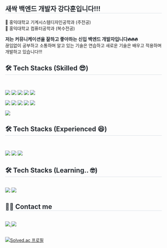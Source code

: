 <div style="text-align: left;">
    <h2 style="border-bottom: 1px solid #d8dee4; color: #282d33;"> 새싹 백엔드 개발자 강다훈입니다!!! </h2>
    <p>
        <div> 🏫 홍익대학교 기계시스템디자인공학과 (주전공)</div>
        <div> 🏫 홍익대학교 컴퓨터공학과 (복수전공)</div>
    </p>
    <div style="font-weight: 700; font-size: 15px; text-align: left; color: #282d33;"> 저는 커뮤니케이션을 잘하고 좋아하는 신입 백엔드 개발자입니다</li>🔥🔥🔥</div>
    <div> 끊임없이 공부하고 소통하며 알고 있는 기술은 연습하고 새로운 기술은 배우고 적용하며 개발하고 있습니다!!! </div> 
</div>
<div style="text-align: left;">
    <h2 style="border-bottom: 1px solid #d8dee4; color: #282d33;"> 🛠️ Tech Stacks (Skilled 😎) </h2> <br> 
    <div style="margin: ; text-align: left;" "text-align: left;">
          <p>
              <img src="https://img.shields.io/badge/Spring-6DB33F?style=for-the-badge&logo=Spring&logoColor=white">
              <img src="https://img.shields.io/badge/Java-007396?style=for-the-badge&logo=Java&logoColor=white">
              <img src="https://img.shields.io/badge/Python-3776AB?style=for-the-badge&logo=Python&logoColor=white">
              <img src="https://img.shields.io/badge/Git-F05032?style=for-the-badge&logo=Git&logoColor=white">
              <img src="https://img.shields.io/badge/MySQL-4479A1?style=for-the-badge&logo=MySQL&logoColor=white">
          </p>
          <p>
              <img src="https://img.shields.io/badge/Amazon EC2-FF9900?style=for-the-badge&logo=Amazon EC2&logoColor=white">
              <img src="https://img.shields.io/badge/Amazon RDS-527FFF?style=for-the-badge&logo=Amazon RDS&logoColor=white">
              <img src="https://img.shields.io/badge/MongoDB-47A248?style=for-the-badge&logo=MongoDB&logoColor=white">
              <img src="https://img.shields.io/badge/Docker-2496ED?style=for-the-badge&logo=Docker&logoColor=white">
              <img src="https://img.shields.io/badge/Redis-FF4438?style=for-the-badge&logo=Redis&logoColor=white">
          </p>
        <p>
            <img src="https://img.shields.io/badge/GitHub Actions-2088FF?style=for-the-badge&logo=GitHub Actions&logoColor=white">
        </p>
    </div>
</div>
<div style="text-align: left;">
    <h2 style="border-bottom: 1px solid #d8dee4; color: #282d33;"> 🛠️ Tech Stacks (Experienced 😆) </h2> <br> 
    <div style="margin: ; text-align: left;" "text-align: left;">
        <p>
            <img src="https://img.shields.io/badge/Flask-000000?style=for-the-badge&logo=Flask&logoColor=white">
            <img src="https://img.shields.io/badge/React-61DAFB?style=for-the-badge&logo=React&logoColor=white">
            <img src="https://img.shields.io/badge/Vue.js-4FC08D?style=for-the-badge&logo=Vue.js&logoColor=white">
        </p>
    </div>
</div>
    <div style="text-align: left;">
    <h2 style="border-bottom: 1px solid #d8dee4; color: #282d33;"> 🛠️ Tech Stacks (Learning.. 🤓) </h2> <br> 
    <div style="margin: ; text-align: left;" "text-align: left;">
          <img src="https://img.shields.io/badge/Jenkins-D24939?style=for-the-badge&logo=Jenkins&logoColor=white">
        <img src="https://img.shields.io/badge/RabbitMQ-FF6600?style=for-the-badge&logo=RabbitMQ&logoColor=white">
          </div>
    </div>
    <div style="text-align: left;">
    <h2 style="border-bottom: 1px solid #d8dee4; color: #282d33;"> 🧑‍💻 Contact me </h2> <br> 
    <div style="text-align: left;"> 
         <a href=https://www.notion.so/abf73ab16cd54939a104ffa71250002f> <img src="https://img.shields.io/badge/Notion-000000?style=for-the-badge&logo=Notion&logoColor=white&link=https://www.notion.so/abf73ab16cd54939a104ffa71250002f"> </a>
         <a href=mailto:dahoon7151@gmail.com> <img src="https://img.shields.io/badge/Gmail-EA4335?style=for-the-badge&logo=Gmail&logoColor=white&link=mailto:dahoon7151@gmail.com"> </a>
          </div>  <br> 
    <div style="text-align: left;">  </div> 
    </div>
    </div>

[![Solved.ac
프로필](http://mazassumnida.wtf/api/generate_badge?boj=dahoon7151)](https://solved.ac/dahoon7151)
    
